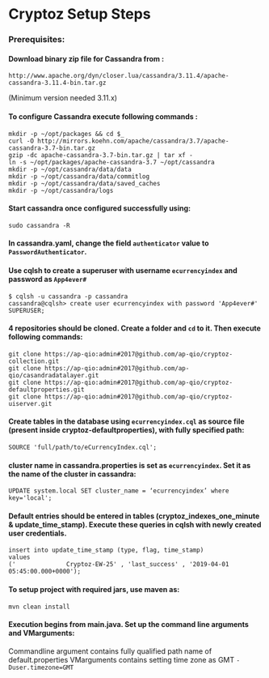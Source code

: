 # Cryptoz Setup Steps

### Prerequisites:
#### Download binary zip file for Cassandra from :
```
http://www.apache.org/dyn/closer.lua/cassandra/3.11.4/apache-cassandra-3.11.4-bin.tar.gz
```
(Minimum version needed 3.11.x)

#### To configure Cassandra execute following commands :
```
mkdir -p ~/opt/packages && cd $_
curl -O http://mirrors.koehn.com/apache/cassandra/3.7/apache-cassandra-3.7-bin.tar.gz
gzip -dc apache-cassandra-3.7-bin.tar.gz | tar xf -
ln -s ~/opt/packages/apache-cassandra-3.7 ~/opt/cassandra
mkdir -p ~/opt/cassandra/data/data
mkdir -p ~/opt/cassandra/data/commitlog
mkdir -p ~/opt/cassandra/data/saved_caches
mkdir -p ~/opt/cassandra/logs

```
#### Start cassandra once configured successfully using:
```
sudo cassandra -R
```
#### In cassandra.yaml, change the field `authenticator` value to `PasswordAuthenticator`.

#### Use cqlsh to create a superuser with username `ecurrencyindex` and password as `App4ever#`
```
$ cqlsh -u cassandra -p cassandra
cassandra@cqlsh> create user ecurrencyindex with password 'App4ever#' SUPERUSER;
```

#### 4 repositories should be cloned. Create a folder and `cd` to it. Then execute following commands:
  ```
  git clone https://ap-qio:admin#2017@github.com/ap-qio/cryptoz-collection.git
  git clone https://ap-qio:admin#2017@github.com/ap-qio/casandradatalayer.git
  git clone https://ap-qio:admin#2017@github.com/ap-qio/cryptoz-defaultproperties.git
  git clone https://ap-qio:admin#2017@github.com/ap-qio/cryptoz-uiserver.git
  ```

#### Create tables in the database using `ecurrencyindex.cql` as source file (present inside cryptoz-defaultproperties), with fully specified path:
```
SOURCE 'full/path/to/eCurrencyIndex.cql'; 
```

#### cluster name in cassandra.properties is set as `ecurrencyindex`. Set it as the name of the cluster in cassandra:
```
UPDATE system.local SET cluster_name = ‘ecurrencyindex’ where key='local';
```

#### Default entries should be entered in tables (cryptoz_indexes_one_minute & update_time_stamp). Execute these queries in cqlsh with newly created user credentials.
```
insert into update_time_stamp (type, flag, time_stamp)
values
('              Cryptoz-EW-25' , 'last_success' , '2019-04-01 05:45:00.000+0000');
```

#### To setup project with required jars, use maven as:
```
mvn clean install
```

#### Execution begins from main.java. Set up the command line arguments and VMarguments:
Commandline argument contains fully qualified path name of default.properties 
VMarguments contains setting time zone as GMT `-Duser.timezone=GMT`
